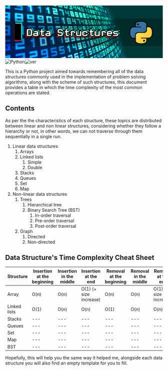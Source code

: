 

![alt text](head.jpg "Title")
![Python](https://img.shields.io/badge/Python-black?style=for-the-badge&logo=Python&logoColor=python)![ver](https://img.shields.io/badge/Ver._1-blue?style=for-the-badge)

This is a Python project aimed towards remembering all of the data structures commonly used in the implementation of problem solving algorithms, along with the scheme of such structures, this document provides a table in which the time complexity of the most common operations are stated.

## Contents

As per the the characteristics of each structure, these topics are distributed between linear and non linear structures, considering whether they follow a hierarchy or not, in other words, we can not traverse through them sequentially in a single run. 

1. Linear data structures
   1. Arrays
   2. Linked lists
      1. Simple
      2. Double
   3. Stacks
   4. Queues
   5. Set
   6. Map
2. Non-linear data structures
   1. Trees
      1. Hierarchical tree
      2. Binary Search Tree (BST)
         1. In-order traversal
         2. Pre-order traversal
         3. Post-order traversal
   2. Graph
      1. Directed
      2. Non-directed


## Data Structure's Time Complexity Cheat Sheet

|Structure | Insertion at the beginning  | Insertion in the middle | Insertion at the end | Removal at the beginning  | Removal in the middle | Removal at the end | Search | Traversal
--- | --- | ---|  ---| --- | ---|  ---| --- | ---|
Array | O(n)| O(n)| O(1) (+ size increase)| O(n)| O(n)| O(1) (+ size increase)| O(1) / O (n) | O(n)|
Linked lists | O(1) | O(n)|  O(n)| O(1) | O(n)|  O(n)| O(n) | O(n) |
Stacks | --- | ---|  ---| --- | ---|  ---| --- | ---|
Queues | --- | ---|  ---| --- | ---|  ---| --- | ---|
Set | --- | ---|  ---| --- | ---|  ---| --- | ---|
Map | --- | ---|  ---| --- | ---|  ---| --- | ---|
BST | --- | ---|  ---| --- | ---|  ---| --- | ---|


Hopefully, this will help you the same way it helped me, alongside each data structure you will also find an empty template for you to fill.